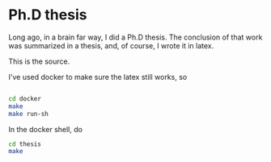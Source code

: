 # Ph.D thesis

Long ago, in a brain far way, I did a Ph.D thesis. The conclusion of that work
was summarized in a thesis, and, of course, I wrote it in latex. 

This is the source. 

I've used docker to make sure the latex still works, so 

``` sh

cd docker
make
make run-sh
```

In the docker shell, do

``` sh
cd thesis
make
```

